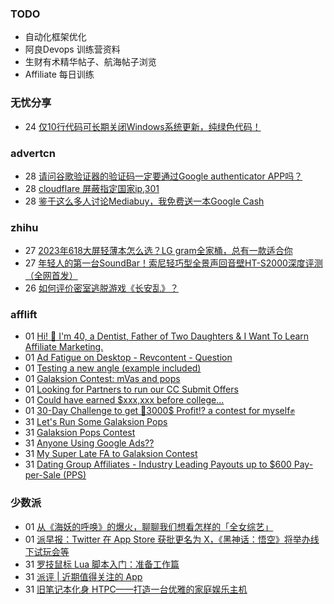 ### TODO
-  自动化框架优化
-  阿良Devops 训练营资料
-  生财有术精华帖子、航海帖子浏览
-  Affiliate 每日训练

### 无忧分享
<!-- ruyo:START -->
-  24 [仅10行代码可长期关闭Windows系统更新，纯绿色代码！](https://51.ruyo.net/18440.html)<!-- ruyo:END -->

### advertcn
<!-- advertcn:START -->
-  28 [请问谷歌验证器的验证码一定要通过Google authenticator APP吗？](https://www.advertcn.com/forum.php?mod=viewthread&tid=111399)
-  28 [cloudflare 屏蔽指定国家ip,301](https://www.advertcn.com/forum.php?mod=viewthread&tid=111397)
-  28 [鉴于这么多人讨论Mediabuy，我免费送一本Google Cash](https://www.advertcn.com/forum.php?mod=viewthread&tid=111387)<!-- advertcn:END -->

### zhihu
<!-- zhihu:START -->
-  27 [2023年618大屏轻薄本怎么选？LG gram全家桶，总有一款适合你](http://zhuanlan.zhihu.com/p/632641888?utm_campaign=rss&utm_medium=rss&utm_source=rss&utm_content=title)
-  27 [年轻人的第一台SoundBar！索尼轻巧型全景声回音壁HT-S2000深度评测（全网首发）](http://zhuanlan.zhihu.com/p/630990296?utm_campaign=rss&utm_medium=rss&utm_source=rss&utm_content=title)
-  26 [如何评价密室逃脱游戏《长安乱》？](http://www.zhihu.com/question/563950552/answer/3045961312?utm_campaign=rss&utm_medium=rss&utm_source=rss&utm_content=title)<!-- zhihu:END -->

### afflift
<!-- afflift:START -->
-  01 [Hi! 👋 I&#39;m 40, a Dentist, Father of Two Daughters &amp; I Want To Learn Affiliate Marketing.](https://afflift.com/f/threads/hi-%F0%9F%91%8B-im-40-a-dentist-father-of-two-daughters-i-want-to-learn-affiliate-marketing.11367/)
-  01 [Ad Fatigue on Desktop - Revcontent - Question](https://afflift.com/f/threads/ad-fatigue-on-desktop-revcontent-question.11378/)
-  01 [Testing a new angle &lpar;example included&rpar;](https://afflift.com/f/threads/testing-a-new-angle-example-included.11316/)
-  01 [Galaksion Contest: mVas and pops](https://afflift.com/f/threads/galaksion-contest-mvas-and-pops.11292/)
-  01 [Looking for Partners to run our CC Submit Offers](https://afflift.com/f/threads/looking-for-partners-to-run-our-cc-submit-offers.11377/)
-  01 [Could have earned $xxx,xxx before college...](https://afflift.com/f/threads/could-have-earned-xxx-xxx-before-college.11374/)
-  01 [30-Day Challenge to get 🎯3000$ Profit⁉ a contest for myself✊](https://afflift.com/f/threads/30-day-challenge-to-get-%F0%9F%8E%AF3000-profit%E2%81%89-a-contest-for-myself%E2%9C%8A.9419/)
-  31 [Let&#39;s Run Some Galaksion Pops](https://afflift.com/f/threads/lets-run-some-galaksion-pops.11251/)
-  31 [Galaksion Pops Contest](https://afflift.com/f/threads/galaksion-pops-contest.11346/)
-  31 [Anyone Using Google Ads??](https://afflift.com/f/threads/anyone-using-google-ads.11376/)
-  31 [My Super Late FA to Galaksion Contest](https://afflift.com/f/threads/my-super-late-fa-to-galaksion-contest.11354/)
-  31 [Dating Group Affiliates - Industry Leading Payouts up to $600 Pay-per-Sale &lpar;PPS&rpar;](https://afflift.com/f/threads/dating-group-affiliates-industry-leading-payouts-up-to-600-pay-per-sale-pps.8870/)<!-- afflift:END -->

### 少数派
<!-- sspai:START -->
-  01 [从《海妖的呼唤》的爆火，聊聊我们想看怎样的「全女综艺」](https://sspai.com/post/81533)
-  01 [派早报：Twitter 在 App Store 获批更名为 X，《黑神话：悟空》将举办线下试玩会等](https://sspai.com/post/81632)
-  31 [罗技鼠标 Lua 脚本入门：准备工作篇](https://sspai.com/prime/story/logi-lua-scripting-1)
-  31 [派评 | 近期值得关注的 App](https://sspai.com/post/81623)
-  31 [旧笔记本化身 HTPC——打造一台优雅的家庭娱乐主机](https://sspai.com/post/81600)<!-- sspai:END -->

